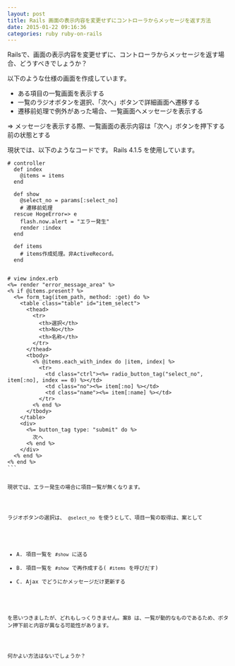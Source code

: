 ```yaml
---
layout: post
title: Rails 画面の表示内容を変更せずにコントローラからメッセージを返す方法
date: 2015-01-22 09:16:36
categories: ruby ruby-on-rails
---
```

<p>Railsで、画面の表示内容を変更せずに、コントローラからメッセージを返す場合、どうすべきでしょうか？</p>

<p>以下のような仕様の画面を作成しています。</p>

<ul>
<li>ある項目の一覧画面を表示する</li>
<li>一覧のラジオボタンを選択、「次へ」ボタンで詳細画面へ遷移する</li>
<li>遷移前処理で例外があった場合、一覧画面へメッセージを表示する</li>
</ul>

<p>=> メッセージを表示する際、一覧画面の表示内容は「次へ」ボタンを押下する前の状態とする</p>

<p>現状では、以下のようなコードです。 Rails 4.1.5 を使用しています。</p>

<pre class="lang-ruby prettyprint-override"><code># controller
  def index
    @items = items
  end

  def show
    @select_no = params[:select_no]
    # 遷移前処理
  rescue HogeError=&gt; e
    flash.now.alert = "エラー発生"
    render :index
  end

  def items
    # items作成処理。非ActiveRecord。
  end


# view index.erb
&lt;%= render "error_message_area" %&gt;
&lt;% if @items.present? %&gt;
  &lt;%= form_tag(item_path, method: :get) do %&gt;
    &lt;table class="table" id="item_select"&gt;
      &lt;thead&gt;
        &lt;tr&gt;
          &lt;th&gt;選択&lt;/th&gt;
          &lt;th&gt;No&lt;/th&gt;
          &lt;th&gt;名称&lt;/th&gt;
        &lt;/tr&gt;
      &lt;/thead&gt;
      &lt;tbody&gt;
        &lt;% @items.each_with_index do |item, index| %&gt;
          &lt;tr&gt;
            &lt;td class="ctrl"&gt;&lt;%= radio_button_tag("select_no", item[:no], index == 0) %&gt;&lt;/td&gt;
            &lt;td class="no"&gt;&lt;%= item[:no] %&gt;&lt;/td&gt;
            &lt;td class="name"&gt;&lt;%= item[:name] %&gt;&lt;/td&gt;
          &lt;/tr&gt;
        &lt;% end %&gt;
      &lt;/tbody&gt;
    &lt;/table&gt;
    &lt;div&gt;
      &lt;%= button_tag type: "submit" do %&gt;
        次へ
      &lt;% end %&gt;
    &lt;/div&gt;
  &lt;% end %&gt;
&lt;% end %&gt;
```

<p>現状では、エラー発生の場合に項目一覧が無くなります。</p>

<p>ラジオボタンの選択は、 <code>@select_no</code> を使うとして、項目一覧の取得は、案として</p>

<ul>
<li>A. 項目一覧を <code>#show</code> に送る</li>
<li>B. 項目一覧を <code>#show</code> で再作成する( <code>#items</code> を呼びだす)</li>
<li>C. Ajax でどうにかメッセージだけ更新する</li>
</ul>

<p>を思いつきましたが、どれもしっくりきません。案B は、一覧が動的なものであるため、ボタン押下前と内容が異なる可能性があります。</p>

<p>何かよい方法はないでしょうか？ </p>
